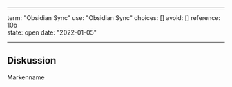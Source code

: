 
---
term:      "Obsidian Sync"
use:       "Obsidian Sync"
choices:   []
avoid:     []
reference: 10b        
state:     open
date:      "2022-01-05"

---

## Diskussion
Markenname
